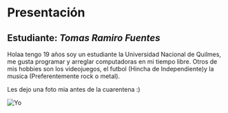 # Presentación

## Estudiante: _Tomas Ramiro Fuentes_

Holaa tengo 19 años soy un estudiante la Universidad Nacional de Quilmes, me gusta programar y arreglar computadoras en mi tiempo libre.
Otros de mis hobbies son los videojuegos, el futbol (Hincha de Independiente)y la musica (Preferentemente rock o metal).

Les dejo una foto mia antes de la cuarentena :)

![Yo](IMG_20200229_220547262)
